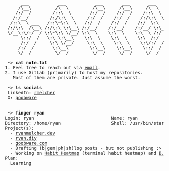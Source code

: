 <pre>
      ___           ___           ___       ___       ___     
     /\__\         /\  \         /\__\     /\__\     /\  \    
    /:/  /        /::\  \       /:/  /    /:/  /    /::\  \   
   /:/__/        /:/\:\  \     /:/  /    /:/  /    /:/\:\  \  
  /::\  \ ___   /::\~\:\  \   /:/  /    /:/  /    /:/  \:\  \ 
 /:/\:\  /\__\ /:/\:\ \:\__\ /:/__/    /:/__/    /:/__/ \:\__\
 \/__\:\/:/  / \:\~\:\ \/__/ \:\  \    \:\  \    \:\  \ /:/  /
      \::/  /   \:\ \:\__\    \:\  \    \:\  \    \:\  /:/  / 
      /:/  /     \:\ \/__/     \:\  \    \:\  \    \:\/:/  /  
     /:/  /       \:\__\        \:\__\    \:\__\    \::/  /   
     \/__/         \/__/         \/__/     \/__/     \/__/    
</pre>

<pre>
 ~> <strong>cat note.txt</strong>
1. Feel free to reach out via <a href="mailto:dagoober.dev@gmail.com">email</a>.
2. I use GitLab (primarily) to host my repositories.
   Most of them are private. Just assume the worst.
 
 ~> <strong>ls socials</strong>
 LinkedIn: <a rel=me href="https://linkedin.com/in/rmelcher">rmelcher</a>
 X: <a rel=me href="https://x.com/goobware">goobware</a>


 ~> <strong>finger ryan</strong>
Login: ryan                             Name: ryan
Directory: /home/ryan                   Shell: /usr/bin/starship
Project(s):
  - <a href="https://github.com/RyanMelcher/ryanmelcher.dev">ryanmelcher.dev</a>
  - <a href="https://github.com/RyanMelcher/ryan.diy">ryan.diy</a>
  - <a href="https://github.com/RyanMelcher/goobware.com">goobware.com</a>
  - Drafting (b|gem|ph|sh)log posts - but not publishing :>
  - Working on <a href="https://github.com/RyanMelcher/habitheatmap">Habit Heatmap</a> (terminal habit heatmap) and <a href="https://github.com/RyanMelcher/blissministires.org">B.L.I.S.S. Ministires</a> (minecraft server & website).
Plan:
  Learning
</pre>
